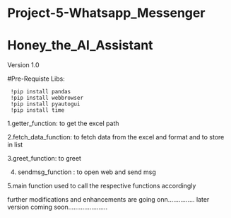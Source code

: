 # Project-5-Whatsapp_Messenger

# Honey_the_AI_Assistant
Version 1.0

#Pre-Requiste Libs: 
 
     !pip install pandas
     !pip install webbrowser
     !pip install pyautogui
     !pip install time
      
 
 1.getter_function: to get the excel path 
 
 2.fetch_data_function: to fetch data from the excel and format and to store in list 
 
 3.greet_function: to greet  
 
 4. sendmsg_function : to open web and send msg 
 
 5.main function used to call the respective functions accordingly 
 
 
 further modifications and enhancements are going onn............... later version coming soon......................
